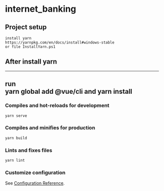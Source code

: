 # internet_banking

## Project setup
```
install yarn 
https://yarnpkg.com/en/docs/install#windows-stable
or file InstallYarn.ps1
```
## After install yarn
---
run  
yarn global add @vue/cli
and
yarn install
---

### Compiles and hot-reloads for development
```
yarn serve
```

### Compiles and minifies for production
```
yarn build
```

### Lints and fixes files
```
yarn lint
```

### Customize configuration
See [Configuration Reference](https://cli.vuejs.org/config/).
